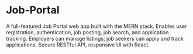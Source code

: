 # Job-Portal
A full-featured Job Portal web app built with the MERN stack. Enables user registration, authentication, job posting, job search, and application tracking. Employers can manage listings; job seekers can apply and track applications. Secure RESTful API, responsive UI with React.
